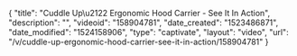 {
    "title": "Cuddle Up\u2122 Ergonomic Hood Carrier  - See It In Action",
    "description": "",
    "videoid": "158904781",
    "date_created": "1523486871",
    "date_modified": "1524158906",
    "type": "captivate",
    "layout": "video",
    "url": "\/v\/cuddle-up-ergonomic-hood-carrier-see-it-in-action\/158904781"
}